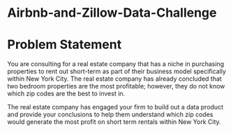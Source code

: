 # Airbnb-and-Zillow-Data-Challenge

# Problem Statement 
You are consulting for a real estate company that has a niche in purchasing properties to rent out short-term as part of their business model specifically within New York City.  The real estate company has already concluded that two bedroom properties are the most profitable; however, they do not know which zip codes are the best to invest in.      

The real estate company has engaged your firm to build out a data product and provide your conclusions to help them understand which zip codes would generate the most profit on short term rentals within New York City.
